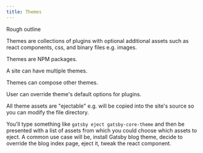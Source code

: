 ```yaml
---
title: Themes
---
```

Rough outline

Themes are collections of plugins with optional additional assets such as react components, css, and binary files e.g. images.

Themes are NPM packages.

A site can have multiple themes.

Themes can compose other themes.

User can override theme's default options for plugins.

All theme assets are "ejectable" e.g. will be copied into the site's source so you can modify the file directory.

You'll type something like `gatsby eject gatsby-core-theme` and then be presented with a list of assets from which you could choose which assets to eject. A common use case will be, install Gatsby blog theme, decide to override the blog index page, eject it, tweak the react component.